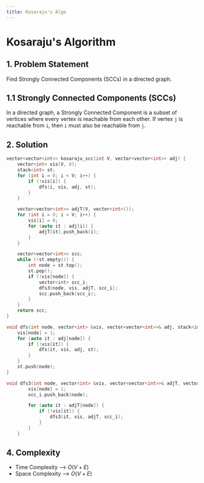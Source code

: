 ```yaml
---
title: Kosaraju's Algo
---
```


# Kosaraju's Algorithm

## 1. Problem Statement

Find Strongly Connected Components (SCCs) in a directed graph.

## 1.1 Strongly Connected Components (SCCs)

In a directed graph, a Strongly Connected Component is a subset of vertices where every vertex is reachable from each other. If vertex `j` is reachable from `i`, then `i` must also be reachable from `j`.


## 2. Solution

```cpp
vector<vector<int>> kosaraju_scc(int V, vector<vector<int>> adj) {
    vector<int> vis(V, 0);
    stack<int> st;
    for (int i = 0; i < V; i++) {
        if (!vis[i]) {
            dfs(i, vis, adj, st);
        }
    }

    vector<vector<int>> adjT(V, vector<int>());
    for (int i = 0; i < V; i++) {
        vis[i] = 0;
        for (auto it : adj[i]) {
            adjT[it].push_back(i);
        }
    }

    vector<vector<int>> scc;
    while (!st.empty()) {
        int node = st.top();
        st.pop();
        if (!vis[node]) {
            vector<int> scc_i;
            dfs3(node, vis, adjT, scc_i);
            scc.push_back(scc_i);
        }
    }
    return scc;
}

void dfs(int node, vector<int> &vis, vector<vector<int>>& adj, stack<int> &st) {
    vis[node] = 1;
    for (auto it : adj[node]) {
        if (!vis[it]) {
            dfs(it, vis, adj, st);
        }
    }
    st.push(node);
}

void dfs3(int node, vector<int> &vis, vector<vector<int>>& adjT, vector<int>& scc_i) {
        vis[node] = 1;
        scc_i.push_back(node);

        for (auto it : adjT[node]) {
            if (!vis[it]) {
                dfs3(it, vis, adjT, scc_i);
            }
        }
    }
```

## 4. Complexity

- Time Complexity --> $O(V + E)$
- Space Complexity --> $O(V + E)$

